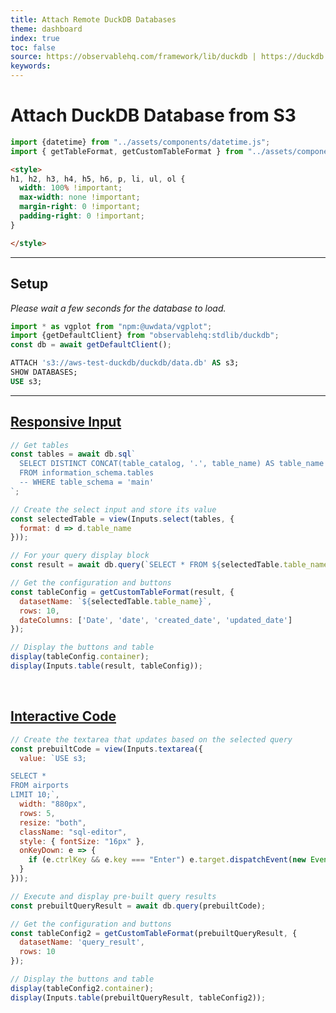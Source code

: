 ```yaml
---
title: Attach Remote DuckDB Databases
theme: dashboard
index: true
toc: false
source: https://observablehq.com/framework/lib/duckdb | https://duckdb.org/docs/api/wasm/overview.html | https://duckdb.org/docs/guides/network_cloud_storage/duckdb_over_https_or_s3.html | https://observablehq.com/@bayre/duckdb-s3 | https://talk.observablehq.com/t/loading-a-duckdb-database/8977/4 | https://tobilg.com/using-duckdb-wasm-for-in-browser-data-engineering | https://duckdb.org/docs/guides/network_cloud_storage/duckdb_over_https_or_s3
keywords: 
---
```


# Attach DuckDB Database from S3

```js
import {datetime} from "../assets/components/datetime.js";
import { getTableFormat, getCustomTableFormat } from "../assets/components/tableFormatting.js"; // Table Formatting & Do
```

<div class="datetime-container">
  <div id="datetime"></div>
</div>

```html
<style>
h1, h2, h3, h4, h5, h6, p, li, ul, ol {
  width: 100% !important;
  max-width: none !important;
  margin-right: 0 !important;
  padding-right: 0 !important;
}

</style>
```
---

## Setup
*Please wait a few seconds for the database to load.*
```js echo=true
import * as vgplot from "npm:@uwdata/vgplot";
import {getDefaultClient} from "observablehq:stdlib/duckdb";
const db = await getDefaultClient();
```

```sql echo=true
ATTACH 's3://aws-test-duckdb/duckdb/data.db' AS s3;
SHOW DATABASES;
USE s3;
```

---

## <u>Responsive Input</u>

```js echo=true
// Get tables
const tables = await db.sql`
  SELECT DISTINCT CONCAT(table_catalog, '.', table_name) AS table_name
  FROM information_schema.tables 
  -- WHERE table_schema = 'main'
`;

// Create the select input and store its value
const selectedTable = view(Inputs.select(tables, {
  format: d => d.table_name
}));
```

```js echo=true
// For your query display block
const result = await db.query(`SELECT * FROM ${selectedTable.table_name} LIMIT 10000000;`);

// Get the configuration and buttons
const tableConfig = getCustomTableFormat(result, {
  datasetName: `${selectedTable.table_name}`,
  rows: 10,
  dateColumns: ['Date', 'date', 'created_date', 'updated_date']
});

// Display the buttons and table
display(tableConfig.container);
display(Inputs.table(result, tableConfig));
```

<br>

## <u>Interactive Code</u>

```js echo=true
// Create the textarea that updates based on the selected query
const prebuiltCode = view(Inputs.textarea({
  value: `USE s3;

SELECT * 
FROM airports
LIMIT 10;`,
  width: "880px",
  rows: 5,
  resize: "both",
  className: "sql-editor",
  style: { fontSize: "16px" },
  onKeyDown: e => {
    if (e.ctrlKey && e.key === "Enter") e.target.dispatchEvent(new Event("input"));
  }
}));
```

```js echo=true
// Execute and display pre-built query results
const prebuiltQueryResult = await db.query(prebuiltCode);

// Get the configuration and buttons
const tableConfig2 = getCustomTableFormat(prebuiltQueryResult, {
  datasetName: 'query_result',
  rows: 10
});

// Display the buttons and table
display(tableConfig2.container);
display(Inputs.table(prebuiltQueryResult, tableConfig2));
```